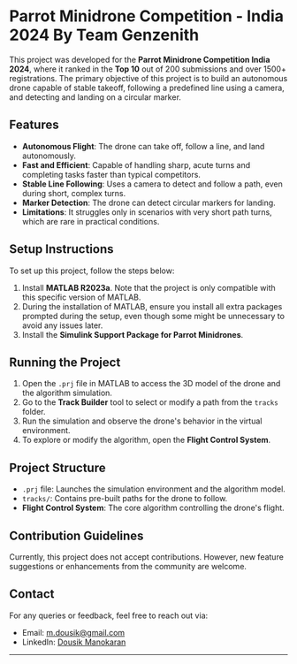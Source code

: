 # Parrot Minidrone Competition - India 2024 By Team Genzenith

This project was developed for the **Parrot Minidrone Competition India 2024**, where it ranked in the **Top 10** out of 200 submissions and over 1500+ registrations. The primary objective of this project is to build an autonomous drone capable of stable takeoff, following a predefined line using a camera, and detecting and landing on a circular marker.

## Features
- **Autonomous Flight**: The drone can take off, follow a line, and land autonomously.
- **Fast and Efficient**: Capable of handling sharp, acute turns and completing tasks faster than typical competitors.
- **Stable Line Following**: Uses a camera to detect and follow a path, even during short, complex turns.
- **Marker Detection**: The drone can detect circular markers for landing.
- **Limitations**: It struggles only in scenarios with very short path turns, which are rare in practical conditions.

## Setup Instructions
To set up this project, follow the steps below:
1. Install **MATLAB R2023a**. Note that the project is only compatible with this specific version of MATLAB.
2. During the installation of MATLAB, ensure you install all extra packages prompted during the setup, even though some might be unnecessary to avoid any issues later.
3. Install the **Simulink Support Package for Parrot Minidrones**.

## Running the Project
1. Open the `.prj` file in MATLAB to access the 3D model of the drone and the algorithm simulation.
2. Go to the **Track Builder** tool to select or modify a path from the `tracks` folder.
3. Run the simulation and observe the drone's behavior in the virtual environment.
4. To explore or modify the algorithm, open the **Flight Control System**.

## Project Structure
- `.prj` file: Launches the simulation environment and the algorithm model.
- `tracks/`: Contains pre-built paths for the drone to follow.
- **Flight Control System**: The core algorithm controlling the drone's flight.

## Contribution Guidelines
Currently, this project does not accept contributions. However, new feature suggestions or enhancements from the community are welcome.

## Contact
For any queries or feedback, feel free to reach out via:
- Email: [m.dousik@gmail.com](mailto:m.dousik@gmail.com)
- LinkedIn: [Dousik Manokaran](https://www.linkedin.com/in/dousikmanokaran)

---

